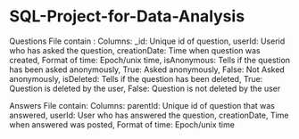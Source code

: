 # SQL-Project-for-Data-Analysis
Questions File contain : 
Columns:
	_id: Unique id of question,
	userId: Userid who has asked the question,
	creationDate: Time when question was created,
	Format of time: Epoch/unix time,
	isAnonymous: Tells if the question has been asked anonymously,
	True: Asked anonymously,
	False: Not Asked anonymously,
	isDeleted: Tells if the question has been deleted,
	True: Question is deleted by the user,
	False: Question is not deleted by the user
	
	
	
Answers File contain: 
Columns:
	parentId: Unique id of question that was answered,
	userId: User who has answered the question,
	creationDate,
	Time when answered was posted,
	Format of time: Epoch/unix time





